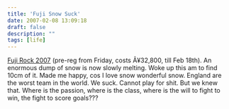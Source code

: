 ```yaml
---
title: 'Fuji Snow Suck'
date: 2007-02-08 13:09:18
draft: false
description: ""
tags: [life]
---
```


[Fuji Rock 2007](http://www.smash-uk.com/frf07/) (pre-reg from Friday, costs Â¥32,800, till Feb 18th). An enormous dump of snow is now slowly melting. Woke up this am to find 10cm of it. Made me happy, cos I love snow wonderful snow. England are the worst team in the world. We suck. Cannot play for shit. But we knew that. Where is the passion, where is the class, where is the will to fight to win, the fight to score goals???